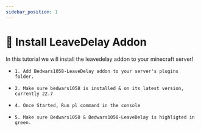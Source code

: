 ```yaml
---
sidebar_position: 1
---
```


  # 🔻 Install LeaveDelay Addon

In this tutorial we will install the leavedelay addon to your minecraft server!

- `1. Add Bedwars1058-LeaveDelay addon to your server's plugins folder.`

- `2. Make sure bedwars1058 is installed & on its latest version, currently 22.7`

- `4. Once Started, Run pl command in the console`

- `5. Make sure Bedwars1058 & Bedwars1058-LeaveDelay is highligted in green.`
